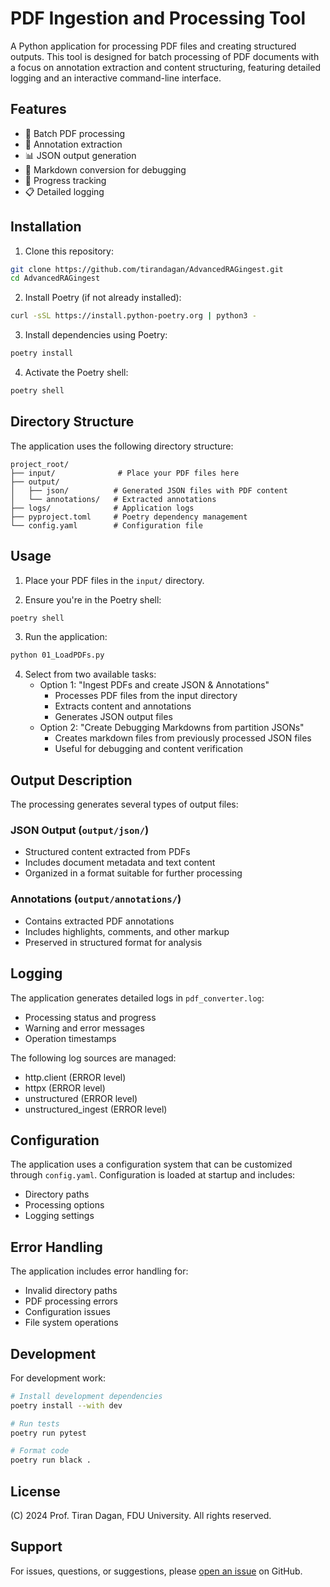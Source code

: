 # PDF Ingestion and Processing Tool

A Python application for processing PDF files and creating structured outputs. This tool is designed for batch processing of PDF documents with a focus on annotation extraction and content structuring, featuring detailed logging and an interactive command-line interface.

## Features

- 📄 Batch PDF processing
- 📑 Annotation extraction
- 📊 JSON output generation
- 📝 Markdown conversion for debugging
- 🔄 Progress tracking
- 📋 Detailed logging

## Installation

1. Clone this repository: 
```bash
git clone https://github.com/tirandagan/AdvancedRAGingest.git
cd AdvancedRAGingest
```

2. Install Poetry (if not already installed):
```bash
curl -sSL https://install.python-poetry.org | python3 -
```

3. Install dependencies using Poetry:
```bash
poetry install
```

4. Activate the Poetry shell:
```bash
poetry shell
```

## Directory Structure

The application uses the following directory structure:

```
project_root/
├── input/              # Place your PDF files here
├── output/
│   ├── json/          # Generated JSON files with PDF content
│   └── annotations/   # Extracted annotations
├── logs/              # Application logs
├── pyproject.toml     # Poetry dependency management
└── config.yaml        # Configuration file
```

## Usage

1. Place your PDF files in the `input/` directory.

2. Ensure you're in the Poetry shell:
```bash
poetry shell
```

3. Run the application:
```bash
python 01_LoadPDFs.py
```

4. Select from two available tasks:
   - Option 1: "Ingest PDFs and create JSON & Annotations"
     - Processes PDF files from the input directory
     - Extracts content and annotations
     - Generates JSON output files
   - Option 2: "Create Debugging Markdowns from partition JSONs"
     - Creates markdown files from previously processed JSON files
     - Useful for debugging and content verification

## Output Description

The processing generates several types of output files:

### JSON Output (`output/json/`)
- Structured content extracted from PDFs
- Includes document metadata and text content
- Organized in a format suitable for further processing

### Annotations (`output/annotations/`)
- Contains extracted PDF annotations
- Includes highlights, comments, and other markup
- Preserved in structured format for analysis

## Logging

The application generates detailed logs in `pdf_converter.log`:
- Processing status and progress
- Warning and error messages
- Operation timestamps

The following log sources are managed:
- http.client (ERROR level)
- httpx (ERROR level)
- unstructured (ERROR level)
- unstructured_ingest (ERROR level)

## Configuration

The application uses a configuration system that can be customized through `config.yaml`. Configuration is loaded at startup and includes:
- Directory paths
- Processing options
- Logging settings

## Error Handling

The application includes error handling for:
- Invalid directory paths
- PDF processing errors
- Configuration issues
- File system operations

## Development

For development work:
```bash
# Install development dependencies
poetry install --with dev

# Run tests
poetry run pytest

# Format code
poetry run black .
```

## License

(C) 2024 Prof. Tiran Dagan, FDU University. All rights reserved.

## Support

For issues, questions, or suggestions, please [open an issue](https://github.com/tirandagan/AdvancedRAGingest/issues) on GitHub.
